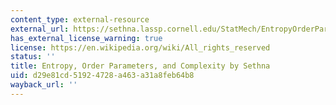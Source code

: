 ```yaml
---
content_type: external-resource
external_url: https://sethna.lassp.cornell.edu/StatMech/EntropyOrderParametersComplexity20.pdf
has_external_license_warning: true
license: https://en.wikipedia.org/wiki/All_rights_reserved
status: ''
title: Entropy, Order Parameters, and Complexity by Sethna
uid: d29e81cd-5192-4728-a463-a31a8feb64b8
wayback_url: ''
---
```

